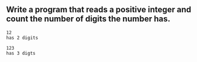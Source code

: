 ## Write a program that reads a positive integer and count the number of digits the number has.

```
12
has 2 digits

123
has 3 digts
```
